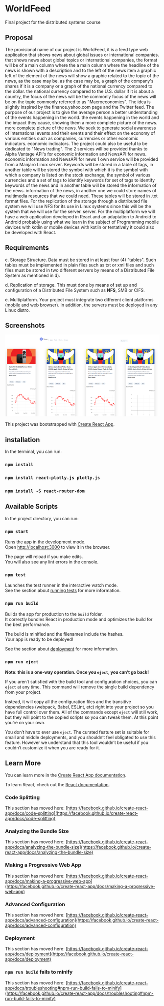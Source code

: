 # WorldFeed
Final project for the distributed systems course

## Proposal
The provisional name of our project is WorldFeed, it is a feed type web application that shows news about global issues or international companies.
that shows news about global topics or international companies, the format will be of a main column where the
a main column where the headline of the news is shown with a description and to the left of the news item a graphic
left of the element of the news will show a graphic related to the topic of the news, as the case may be.
as the case may be, a graph of the company's shares if it is a company or a graph of the national currency compared to the dollar.
the national currency compared to the U.S. dollar if it is about a country, the focus of the news will be the commonly
focus of the news will be on the topic commonly referred to as "Macroeconomics".
The idea is slightly inspired by the finance.yahoo.com page and the Twitter feed.
The purpose of our project is to give the average person a better understanding of the events happening in the world.
the events happening in the world and the impact they cause, showing them a more complete picture of the news.
more complete picture of the news. We seek to generate social awareness of international events and their
events and their effect on the economy of various entities such as companies, currencies or other economic indicators.
economic indicators.
The project could also be useful to be dedicated to "News trading".
The 2 services will be provided thanks to Alpha Vantage API's for economic information and NewsAPI for news.
economic information and NewsAPI for news
1 own service will be provided from a Manjaro Linux server.
Keywords will be stored in a table of tags, in another table will be stored the symbol with which it is
the symbol with which a company is listed on the stock exchange, the symbol of various currencies and a set of tags to identify keywords for
set of tags to identify keywords of the news and in another table will be stored the information of the news.
information of the news, in another one we could store names of multimedia resources that we could need.
These tables will be stored in .txt format files.
For the replication of the storage through a distributed file system
we will use NFS for its use in Linux systems since this will be the system that we will use for the server.
server.
For the multiplatform we will have a web application developed in React and an adaptation to Android
to Android probably using what we learn in the subject of Programming mobile devices with kotlin or
mobile devices with kotlin or tentatively it could also be developed with React.


## Requirements
c. Storage Structure. Data must be stored in at least four (4) "tables". Such tables must be implemented in plain files such as txt or xml files and such files must be stored in two different servers by means of a Distributed File System as mentioned in d).

d. Replication of storage. This must done by means of set up and configuration of a Distributed File System such as **NFS**, SMB or CIFS.

e. Multiplatform. Your project must integrate two different client platforms ([mobile](https://github.com/1RV1NG-Y/WorldFeedApp) and web browser). In addition, the servers must be deployed in any Linux distro.

## Screenshots
![Alt text](/img/Screenshot_20221213_185449.png?raw=true "Optional Title")


This project was bootstrapped with [Create React App](https://github.com/facebook/create-react-app).

## installation

In the terminal, you can run:

### `npm install`
### `npm install react-plotly.js plotly.js`
### `npm install -S react-router-dom`                                                                                                                       


## Available Scripts

In the project directory, you can run:

### `npm start`

Runs the app in the development mode.\
Open [http://localhost:3000](http://localhost:3000) to view it in the browser.

The page will reload if you make edits.\
You will also see any lint errors in the console.

### `npm test`

Launches the test runner in the interactive watch mode.\
See the section about [running tests](https://facebook.github.io/create-react-app/docs/running-tests) for more information.

### `npm run build`

Builds the app for production to the `build` folder.\
It correctly bundles React in production mode and optimizes the build for the best performance.

The build is minified and the filenames include the hashes.\
Your app is ready to be deployed!

See the section about [deployment](https://facebook.github.io/create-react-app/docs/deployment) for more information.

### `npm run eject`

**Note: this is a one-way operation. Once you `eject`, you can’t go back!**

If you aren’t satisfied with the build tool and configuration choices, you can `eject` at any time. This command will remove the single build dependency from your project.

Instead, it will copy all the configuration files and the transitive dependencies (webpack, Babel, ESLint, etc) right into your project so you have full control over them. All of the commands except `eject` will still work, but they will point to the copied scripts so you can tweak them. At this point you’re on your own.

You don’t have to ever use `eject`. The curated feature set is suitable for small and middle deployments, and you shouldn’t feel obligated to use this feature. However we understand that this tool wouldn’t be useful if you couldn’t customize it when you are ready for it.

## Learn More

You can learn more in the [Create React App documentation](https://facebook.github.io/create-react-app/docs/getting-started).

To learn React, check out the [React documentation](https://reactjs.org/).

### Code Splitting

This section has moved here: [https://facebook.github.io/create-react-app/docs/code-splitting](https://facebook.github.io/create-react-app/docs/code-splitting)

### Analyzing the Bundle Size

This section has moved here: [https://facebook.github.io/create-react-app/docs/analyzing-the-bundle-size](https://facebook.github.io/create-react-app/docs/analyzing-the-bundle-size)

### Making a Progressive Web App

This section has moved here: [https://facebook.github.io/create-react-app/docs/making-a-progressive-web-app](https://facebook.github.io/create-react-app/docs/making-a-progressive-web-app)

### Advanced Configuration

This section has moved here: [https://facebook.github.io/create-react-app/docs/advanced-configuration](https://facebook.github.io/create-react-app/docs/advanced-configuration)

### Deployment

This section has moved here: [https://facebook.github.io/create-react-app/docs/deployment](https://facebook.github.io/create-react-app/docs/deployment)

### `npm run build` fails to minify

This section has moved here: [https://facebook.github.io/create-react-app/docs/troubleshooting#npm-run-build-fails-to-minify](https://facebook.github.io/create-react-app/docs/troubleshooting#npm-run-build-fails-to-minify)

